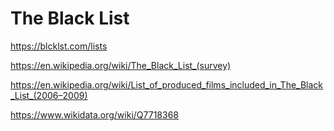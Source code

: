 # The Black List

https://blcklst.com/lists

https://en.wikipedia.org/wiki/The_Black_List_(survey)

https://en.wikipedia.org/wiki/List_of_produced_films_included_in_The_Black_List_(2006–2009)

https://www.wikidata.org/wiki/Q7718368
